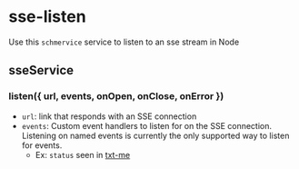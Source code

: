 # sse-listen

Use this `schmervice` service to listen to an sse stream in Node

## sseService
### listen({ url, events, onOpen, onClose, onError })
- `url`: link that responds with an SSE connection
- `events`:
Custom event handlers to listen for on the SSE connection.
Listening on named events is currently the only supported way to listen for events.
  - Ex: `status` seen in [txt-me](https://github.com/wswoodruff/txt-me/blob/master/lib/expose/commands.js#L32-L53)

